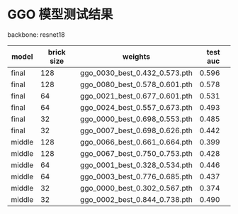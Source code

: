 # GGO 模型测试结果

backbone: resnet18

|model|brick size|weights|test auc|
|-|-|-|-|
|final|128|ggo_0030_best_0.432_0.573.pth|0.596|
|final|128|ggo_0080_best_0.578_0.601.pth|0.578|
|final|64|ggo_0021_best_0.677_0.601.pth|0.531|
|final|64|ggo_0024_best_0.557_0.673.pth|0.493|
|final|32|ggo_0000_best_0.698_0.553.pth|0.485|
|final|32|ggo_0007_best_0.698_0.626.pth|0.442|
|middle|128|ggo_0066_best_0.661_0.664.pth|0.399|
|middle|128|ggo_0067_best_0.750_0.753.pth|0.428|
|middle|64|ggo_0001_best_0.328_0.534.pth|0.446|
|middle|64|ggo_0003_best_0.776_0.685.pth|0.437|
|middle|32|ggo_0000_best_0.302_0.567.pth|0.374|
|middle|32|ggo_0002_best_0.844_0.738.pth|0.490|



